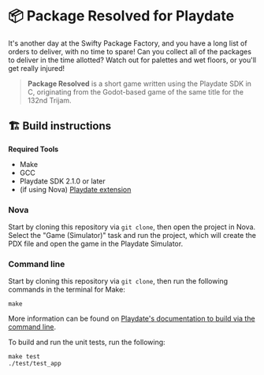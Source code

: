 # 📦 Package Resolved for Playdate

It's another day at the Swifty Package Factory, and you have a long list
of orders to deliver, with no time to spare! Can you collect all of the
packages to deliver in the time allotted? Watch out for palettes and wet
floors, or you'll get really injured!

> **Package Resolved** is a short game written using the Playdate SDK in
> C, originating from the Godot-based game of the same title for the 132nd
> Trijam.

## 🏗️ Build instructions

**Required Tools**
- Make
- GCC
- Playdate SDK 2.1.0 or later
- (if using Nova) [Playdate extension][nova-ext]

[nova-ext]: nova://extension/?id=com.panic.Playdate&name=Playdate

### Nova

Start by cloning this repository via `git clone`, then open the project in
Nova. Select the "Game (Simulator)" task and run the project, which will
create the PDX file and open the game in the Playdate Simulator.

### Command line 

Start by cloning this repository via `git clone`, then run the following
commands in the terminal for Make:

```
make
```

More information can be found on [Playdate's documentation to build via the command line][pdbuild].

[pdbuild]: https://sdk.play.date/inside-playdate-with-c/#_cmake

To build and run the unit tests, run the following:

```
make test
./test/test_app
```